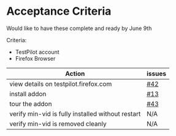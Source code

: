# Acceptance Criteria

Would like to have these complete and ready by June 9th

Criteria:
* TestPilot account
* Firefox Browser


| Action        | issues        |
| ------------- | ------------- |
| view details on testpilot.firefox.com  | [#42](https://github.com/meandavejustice/min-vid/issues/42)   |
| install addon  | [#13](https://github.com/meandavejustice/min-vid/issues/13)  |
| tour the addon  | [#43](https://github.com/meandavejustice/min-vid/issues/43)  |
| verify min-vid is fully installed without restart | N/A |
| verify min-vid is removed cleanly | N/A |


